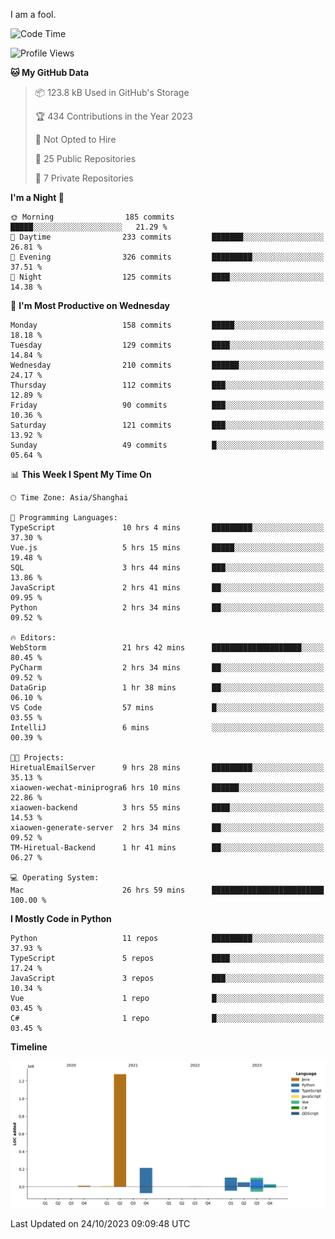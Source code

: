 I am a fool.

<!--START_SECTION:waka-->
![Code Time](http://img.shields.io/badge/Code%20Time-817%20hrs%2054%20mins-blue)

![Profile Views](http://img.shields.io/badge/Profile%20Views-0-blue)

**🐱 My GitHub Data** 

> 📦 123.8 kB Used in GitHub's Storage 
 > 
> 🏆 434 Contributions in the Year 2023
 > 
> 🚫 Not Opted to Hire
 > 
> 📜 25 Public Repositories 
 > 
> 🔑 7 Private Repositories 
 > 
**I'm a Night 🦉** 

```text
🌞 Morning                185 commits         █████░░░░░░░░░░░░░░░░░░░░   21.29 % 
🌆 Daytime                233 commits         ███████░░░░░░░░░░░░░░░░░░   26.81 % 
🌃 Evening                326 commits         █████████░░░░░░░░░░░░░░░░   37.51 % 
🌙 Night                  125 commits         ████░░░░░░░░░░░░░░░░░░░░░   14.38 % 
```
📅 **I'm Most Productive on Wednesday** 

```text
Monday                   158 commits         █████░░░░░░░░░░░░░░░░░░░░   18.18 % 
Tuesday                  129 commits         ████░░░░░░░░░░░░░░░░░░░░░   14.84 % 
Wednesday                210 commits         ██████░░░░░░░░░░░░░░░░░░░   24.17 % 
Thursday                 112 commits         ███░░░░░░░░░░░░░░░░░░░░░░   12.89 % 
Friday                   90 commits          ███░░░░░░░░░░░░░░░░░░░░░░   10.36 % 
Saturday                 121 commits         ███░░░░░░░░░░░░░░░░░░░░░░   13.92 % 
Sunday                   49 commits          █░░░░░░░░░░░░░░░░░░░░░░░░   05.64 % 
```


📊 **This Week I Spent My Time On** 

```text
🕑︎ Time Zone: Asia/Shanghai

💬 Programming Languages: 
TypeScript               10 hrs 4 mins       █████████░░░░░░░░░░░░░░░░   37.30 % 
Vue.js                   5 hrs 15 mins       █████░░░░░░░░░░░░░░░░░░░░   19.48 % 
SQL                      3 hrs 44 mins       ███░░░░░░░░░░░░░░░░░░░░░░   13.86 % 
JavaScript               2 hrs 41 mins       ██░░░░░░░░░░░░░░░░░░░░░░░   09.95 % 
Python                   2 hrs 34 mins       ██░░░░░░░░░░░░░░░░░░░░░░░   09.52 % 

🔥 Editors: 
WebStorm                 21 hrs 42 mins      ████████████████████░░░░░   80.45 % 
PyCharm                  2 hrs 34 mins       ██░░░░░░░░░░░░░░░░░░░░░░░   09.52 % 
DataGrip                 1 hr 38 mins        ██░░░░░░░░░░░░░░░░░░░░░░░   06.10 % 
VS Code                  57 mins             █░░░░░░░░░░░░░░░░░░░░░░░░   03.55 % 
IntelliJ                 6 mins              ░░░░░░░░░░░░░░░░░░░░░░░░░   00.39 % 

🐱‍💻 Projects: 
HiretualEmailServer      9 hrs 28 mins       █████████░░░░░░░░░░░░░░░░   35.13 % 
xiaowen-wechat-miniprogra6 hrs 10 mins       ██████░░░░░░░░░░░░░░░░░░░   22.86 % 
xiaowen-backend          3 hrs 55 mins       ████░░░░░░░░░░░░░░░░░░░░░   14.53 % 
xiaowen-generate-server  2 hrs 34 mins       ██░░░░░░░░░░░░░░░░░░░░░░░   09.52 % 
TM-Hiretual-Backend      1 hr 41 mins        ██░░░░░░░░░░░░░░░░░░░░░░░   06.27 % 

💻 Operating System: 
Mac                      26 hrs 59 mins      █████████████████████████   100.00 % 
```

**I Mostly Code in Python** 

```text
Python                   11 repos            █████████░░░░░░░░░░░░░░░░   37.93 % 
TypeScript               5 repos             ████░░░░░░░░░░░░░░░░░░░░░   17.24 % 
JavaScript               3 repos             ███░░░░░░░░░░░░░░░░░░░░░░   10.34 % 
Vue                      1 repo              █░░░░░░░░░░░░░░░░░░░░░░░░   03.45 % 
C#                       1 repo              █░░░░░░░░░░░░░░░░░░░░░░░░   03.45 % 
```



**Timeline**

![Lines of Code chart](https://raw.githubusercontent.com/VeejaLiu/VeejaLiu/master/assets/bar_graph.png)


 Last Updated on 24/10/2023 09:09:48 UTC
<!--END_SECTION:waka-->
